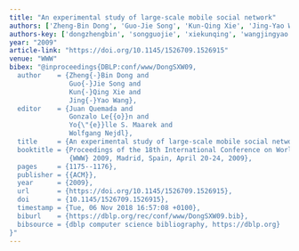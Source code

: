 ```yaml
---
title: "An experimental study of large-scale mobile social network"
authors: ['Zheng-Bin Dong', 'Guo-Jie Song', 'Kun-Qing Xie', 'Jing-Yao Wang']
authors-key: ['dongzhengbin', 'songguojie', 'xiekunqing', 'wangjingyao']
year: "2009"
article-link: "https://doi.org/10.1145/1526709.1526915"
venue: "WWW"
bibex: "@inproceedings{DBLP:conf/www/DongSXW09,
  author    = {Zheng{-}Bin Dong and
               Guo{-}Jie Song and
               Kun{-}Qing Xie and
               Jing{-}Yao Wang},
  editor    = {Juan Quemada and
               Gonzalo Le{{o}}n and
               Yo{\"{e}}lle S. Maarek and
               Wolfgang Nejdl},
  title     = {An experimental study of large-scale mobile social network},
  booktitle = {Proceedings of the 18th International Conference on World Wide Web,
               {WWW} 2009, Madrid, Spain, April 20-24, 2009},
  pages     = {1175--1176},
  publisher = {{ACM}},
  year      = {2009},
  url       = {https://doi.org/10.1145/1526709.1526915},
  doi       = {10.1145/1526709.1526915},
  timestamp = {Tue, 06 Nov 2018 16:57:08 +0100},
  biburl    = {https://dblp.org/rec/conf/www/DongSXW09.bib},
  bibsource = {dblp computer science bibliography, https://dblp.org}
}"
---
```

